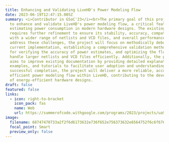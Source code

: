 ```yaml
---
title: Enhancing and Validating LiveHD's Power Modeling Flow
date: 2023-06-19T12:47:15.005Z
summary: <﻿i>Contributor in GSoC'23</i><br>The primary goal of this project is
  to enhance and validate LiveHD's power modeling flow, a critical feature for
  estimating power consumption in modern hardware designs. The existing flow
  requires further refinement to ensure its stability, accuracy, compatibility
  with a wider range of netlists and VCD files, and overall performance. To
  address these challenges, the project will focus on methodically debugging the
  current implementation, establishing a comprehensive validation methodology
  for verifying the accuracy of power estimates, and optimizing the flow to
  handle larger netlists and VCD files efficiently. Additionally, the project
  aims to improve existing documentation by providing detailed explanations,
  examples, and tutorials to facilitate user adoption and understanding. Upon
  successful completion, the project will deliver a more reliable, accurate, and
  efficient power modeling flow within LiveHD, contributing to the development
  of energy-efficient hardware designs.
draft: false
featured: false
links:
  - icon: right-to-bracket
    icon_pack: fas
    name: Web
    url: https://summerofcode.withgoogle.com/programs/2023/projects/ua987TH3
image:
  filename: 68747470733a2f2f6d6173632e736f652e756373632e6564752f6c6f676f732f6c6976656864352e706e67.png
  focal_point: Smart
  preview_only: false
---
```

